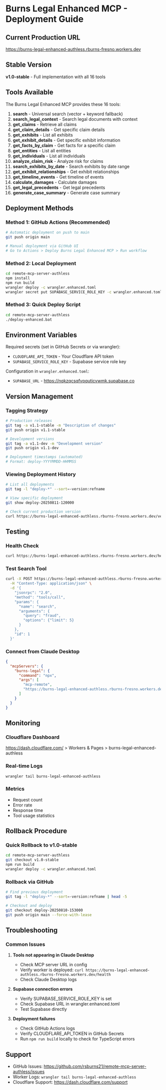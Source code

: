 # Burns Legal Enhanced MCP - Deployment Guide

## Current Production URL
https://burns-legal-enhanced-authless.rburns-fresno.workers.dev

## Stable Version
**v1.0-stable** - Full implementation with all 16 tools

## Tools Available

The Burns Legal Enhanced MCP provides these 16 tools:

1. **search** - Universal search (vector + keyword fallback)
2. **search_legal_context** - Search legal documents with context
3. **get_claims** - Retrieve all claims
4. **get_claim_details** - Get specific claim details
5. **get_exhibits** - List all exhibits
6. **get_exhibit_details** - Get specific exhibit information
7. **get_facts_by_claim** - Get facts for a specific claim
8. **get_entities** - List all entities
9. **get_individuals** - List all individuals
10. **analyze_claim_risk** - Analyze risk for claims
11. **search_exhibits_by_date** - Search exhibits by date range
12. **get_exhibit_relationships** - Get exhibit relationships
13. **get_timeline_events** - Get timeline of events
14. **calculate_damages** - Calculate damages
15. **get_legal_precedents** - Get legal precedents
16. **generate_case_summary** - Generate case summary

## Deployment Methods

### Method 1: GitHub Actions (Recommended)
```bash
# Automatic deployment on push to main
git push origin main

# Manual deployment via GitHub UI
# Go to Actions > Deploy Burns Legal Enhanced MCP > Run workflow
```

### Method 2: Local Deployment
```bash
cd remote-mcp-server-authless
npm install
npm run build
wrangler deploy -c wrangler.enhanced.toml
wrangler secret put SUPABASE_SERVICE_ROLE_KEY -c wrangler.enhanced.toml
```

### Method 3: Quick Deploy Script
```bash
cd remote-mcp-server-authless
./deploy-enhanced.bat
```

## Environment Variables

Required secrets (set in GitHub Secrets or via wrangler):
- `CLOUDFLARE_API_TOKEN` - Your Cloudflare API token
- `SUPABASE_SERVICE_ROLE_KEY` - Supabase service role key

Configuration in `wrangler.enhanced.toml`:
- `SUPABASE_URL` - https://nqkzqcsqfvpquticvwmk.supabase.co

## Version Management

### Tagging Strategy
```bash
# Production releases
git tag -a v1.1-stable -m "Description of changes"
git push origin v1.1-stable

# Development versions
git tag -a v1.1-dev -m "Development version"
git push origin v1.1-dev

# Deployment timestamps (automated)
# Format: deploy-YYYYMMDD-HHMMSS
```

### Viewing Deployment History
```bash
# List all deployments
git tag -l "deploy-*" --sort=-version:refname

# View specific deployment
git show deploy-20250811-120000

# Check current production version
curl https://burns-legal-enhanced-authless.rburns-fresno.workers.dev/version
```

## Testing

### Health Check
```bash
curl https://burns-legal-enhanced-authless.rburns-fresno.workers.dev/health
```

### Test Search Tool
```bash
curl -X POST https://burns-legal-enhanced-authless.rburns-fresno.workers.dev/sse \
  -H "Content-Type: application/json" \
  -d '{
    "jsonrpc": "2.0",
    "method": "tools/call",
    "params": {
      "name": "search",
      "arguments": {
        "query": "fraud",
        "options": {"limit": 5}
      }
    },
    "id": 1
  }'
```

### Connect from Claude Desktop
```json
{
  "mcpServers": {
    "burns-legal": {
      "command": "npx",
      "args": [
        "mcp-remote",
        "https://burns-legal-enhanced-authless.rburns-fresno.workers.dev/sse"
      ]
    }
  }
}
```

## Monitoring

### Cloudflare Dashboard
https://dash.cloudflare.com/ > Workers & Pages > burns-legal-enhanced-authless

### Real-time Logs
```bash
wrangler tail burns-legal-enhanced-authless
```

### Metrics
- Request count
- Error rate
- Response time
- Tool usage statistics

## Rollback Procedure

### Quick Rollback to v1.0-stable
```bash
cd remote-mcp-server-authless
git checkout v1.0-stable
npm run build
wrangler deploy -c wrangler.enhanced.toml
```

### Rollback via GitHub
```bash
# Find previous deployment
git tag -l "deploy-*" --sort=-version:refname | head -5

# Checkout and deploy
git checkout deploy-20250810-153000
git push origin main --force-with-lease
```

## Troubleshooting

### Common Issues

1. **Tools not appearing in Claude Desktop**
   - Check MCP server URL in config
   - Verify worker is deployed: `curl https://burns-legal-enhanced-authless.rburns-fresno.workers.dev/health`
   - Check Claude Desktop logs

2. **Supabase connection errors**
   - Verify SUPABASE_SERVICE_ROLE_KEY is set
   - Check Supabase URL in wrangler.enhanced.toml
   - Test Supabase directly

3. **Deployment failures**
   - Check GitHub Actions logs
   - Verify CLOUDFLARE_API_TOKEN in GitHub Secrets
   - Run `npm run build` locally to check for TypeScript errors

## Support

- GitHub Issues: https://github.com/rsburns21/remote-mcp-server-authless/issues
- Worker Logs: `wrangler tail burns-legal-enhanced-authless`
- Cloudflare Support: https://dash.cloudflare.com/support